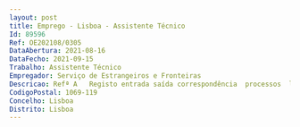 ```yaml
--- 
layout: post
title: Emprego - Lisboa - Assistente Técnico
Id: 89596
Ref: OE202108/0305
DataAbertura: 2021-08-16
DataFecho: 2021-09-15
Trabalho: Assistente Técnico
Empregador: Serviço de Estrangeiros e Fronteiras
Descricao: Refª A   Registo entrada saída correspondência  processos  logística  arquivística  (competências digitais na ótica do utilizador   word e excel).Refª B   Recursos humanos (faltas, licenças e férias na Administração pública)  assessoria e secretariado  informações e atendimento ao público  (competências digitais na ótica do utilizador   word e excel).
CodigoPostal: 1069-119
Concelho: Lisboa
Distrito: Lisboa
--- 
```

